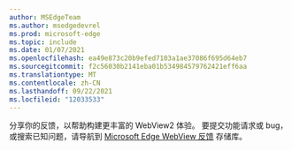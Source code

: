 ```yaml
---
author: MSEdgeTeam
ms.author: msedgedevrel
ms.prod: microsoft-edge
ms.topic: include
ms.date: 01/07/2021
ms.openlocfilehash: ea49e873c20b9efed7103a1ae37086f695d64eb7
ms.sourcegitcommit: f2c56030b2141eba01b534984579762421eff6aa
ms.translationtype: MT
ms.contentlocale: zh-CN
ms.lasthandoff: 09/22/2021
ms.locfileid: "12033533"
---
```

分享你的反馈，以帮助构建更丰富的 WebView2 体验。  要提交功能请求或 bug，或搜索已知问题，请导航到 [Microsoft Edge WebView 反馈][GithubMicrosoftedgeWebviewfeedback] 存储库。

<!-- links -->

[GithubMicrosoftedgeWebviewfeedback]: https://github.com/MicrosoftEdge/WebViewFeedback "WebView 反馈 - MicrosoftEdge/WebViewFeedback | GitHub"
